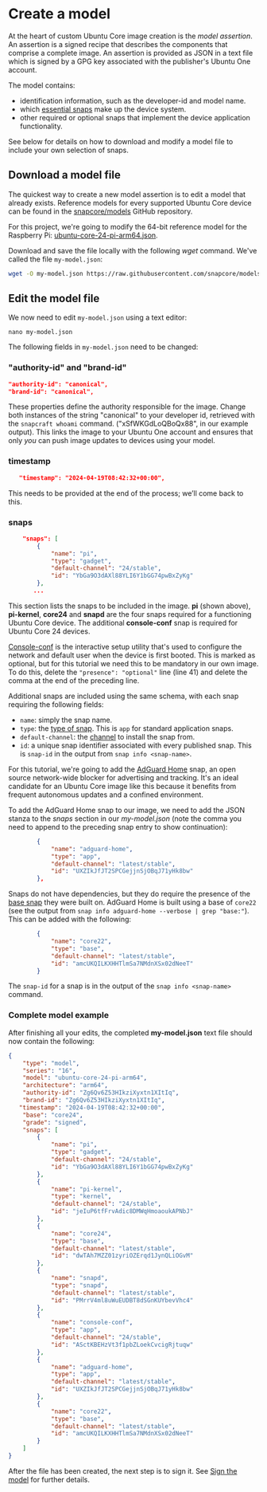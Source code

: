 # Create a model

At the heart of custom Ubuntu Core image creation is the _model assertion_. An assertion is a signed recipe that describes the components that comprise a complete image. An assertion is provided as JSON in a text file which is signed by a GPG key associated with the publisher's Ubuntu One account.

The model contains:
* identification information, such as the developer-id and model name.
* which [essential snaps](/explanation/core-elements/snaps-in-ubuntu-core) make up the device system.
* other required or optional snaps that implement the device application functionality.

See below for details on how to download and modify a model file to include your own selection of snaps.

## Download a model file

The quickest way to create a new model assertion is to edit a model that already exists. Reference models for every supported Ubuntu Core device can be found in the [snapcore/models](https://github.com/snapcore/models) GitHub repository.

For this project, we're going to modify the 64-bit reference model for the Raspberry Pi: [ubuntu-core-24-pi-arm64.json](https://raw.githubusercontent.com/snapcore/models/master/ubuntu-core-24-pi-arm64.json).

Download and save the file locally with the following _wget_ command. We've called the file `my-model.json`:

```bash
wget -O my-model.json https://raw.githubusercontent.com/snapcore/models/master/ubuntu-core-24-pi-arm64.json
```

## Edit the model file

We now need to edit `my-model.json` using a text editor:

```
nano my-model.json
```

The following fields in `my-model.json` need to be changed:


###  "authority-id" and "brand-id"

```json
"authority-id": "canonical",
"brand-id": "canonical",
```

These properties define the authority responsible for the image. Change both instances of the string "canonical" to your developer id, retrieved with the `snapcraft whoami` command. ("xSfWKGdLoQBoQx88", in our example output). This links the image to your Ubuntu One account and ensures that only *you* can push image updates to devices using your model.

### timestamp


```json
   "timestamp": "2024-04-19T08:42:32+00:00",
```

This needs to be provided at the end of the process; we’ll come back to this.

###  snaps

```json
    "snaps": [
        {
            "name": "pi",
            "type": "gadget",
            "default-channel": "24/stable",
            "id": "YbGa9O3dAXl88YLI6Y1bGG74pwBxZyKg"
        },
       ...
```

This section lists the snaps to be included in the image. **pi** (shown above), **pi-kernel**, **core24** and **snapd** are the four snaps required for a functioning Ubuntu Core device. The additional **console-conf** snap is required for Ubuntu Core 24 devices.

[Console-conf](/how-to-guides/image-creation/add-console-conf) is the interactive setup utility that's used to configure the network and default user when the device is first booted. This is marked as optional, but for this tutorial we need this to be mandatory in our own image. To do this, delete the `"presence": "optional"` line (line 41) and delete the comma at the end of the preceding line.

Additional snaps are included using the same schema, with each snap requiring the following fields:
- `name`: simply the snap name.
- `type`: the [type of snap](/explanation/core-elements/snaps-in-ubuntu-core.md#types-of-snap). This is `app` for standard application snaps.
- `default-channel`: the [channel](https://snapcraft.io/docs/channels) to install the snap from.
- `id`: a unique snap identifier associated with every published snap. This is `snap-id` in the output from `snap info <snap-name>`.

For this tutorial, we're going to add the [AdGuard Home](https://snapcraft.io/adguard-home) snap, an open source network-wide blocker for advertising and tracking. It's an ideal candidate for an Ubuntu Core image like this because it benefits from frequent autonomous updates and a confined environment.

To add the AdGuard Home snap to our image, we need to add the JSON stanza to the _snaps_ section in our _my-model.json_ (note the comma you need to append to the preceding snap entry to show continuation):

```json
        {
            "name": "adguard-home",
            "type": "app",
            "default-channel": "latest/stable",
            "id": "UXZIkJfJT2SPCGejjnSjOBqJ71yHk8bw"
        },
```

Snaps do not have dependencies, but they do require the presence of the [base snap](https://snapcraft.io/docs/base-snaps) they were built on. AdGuard Home is built using a base of `core22` (see the output from `snap info adguard-home --verbose | grep "base:"`). This can be added with the following:

```json
        {
            "name": "core22",
            "type": "base",
            "default-channel": "latest/stable",
            "id": "amcUKQILKXHHTlmSa7NMdnXSx02dNeeT"
        }
```

The `snap-id` for a snap is in the output of the `snap info <snap-name>` command.

### Complete model example

After finishing all your edits, the completed **my-model.json** text file should now contain the following:

```json
{
    "type": "model",
    "series": "16",
    "model": "ubuntu-core-24-pi-arm64",
    "architecture": "arm64",
    "authority-id": "Zg6Qv6Z53HIkziXyxtn1XItIq",
    "brand-id": "Zg6Qv6Z53HIkziXyxtn1XItIq",
   "timestamp": "2024-04-19T08:42:32+00:00",
    "base": "core24",
    "grade": "signed",
    "snaps": [
        {
            "name": "pi",
            "type": "gadget",
            "default-channel": "24/stable",
            "id": "YbGa9O3dAXl88YLI6Y1bGG74pwBxZyKg"
        },
        {
            "name": "pi-kernel",
            "type": "kernel",
            "default-channel": "24/stable",
            "id": "jeIuP6tfFrvAdic8DMWqHmoaoukAPNbJ"
        },
        {
            "name": "core24",
            "type": "base",
            "default-channel": "latest/stable",
            "id": "dwTAh7MZZ01zyriOZErqd1JynQLiOGvM"
        },
        {
            "name": "snapd",
            "type": "snapd",
            "default-channel": "latest/stable",
            "id": "PMrrV4ml8uWuEUDBT8dSGnKUYbevVhc4"
        },
        {
            "name": "console-conf",
            "type": "app",
            "default-channel": "24/stable",
            "id": "ASctKBEHzVt3f1pbZLoekCvcigRjtuqw"
        },
        {
            "name": "adguard-home",
            "type": "app",
            "default-channel": "latest/stable",
            "id": "UXZIkJfJT2SPCGejjnSjOBqJ71yHk8bw"
        },
        {
            "name": "core22",
            "type": "base",
            "default-channel": "latest/stable",
            "id": "amcUKQILKXHHTlmSa7NMdnXSx02dNeeT"
        }
	]
}
```

After the file has been created, the next step is to sign it. See [Sign the model](/tutorials/build-your-first-image/sign-the-model) for further details.
